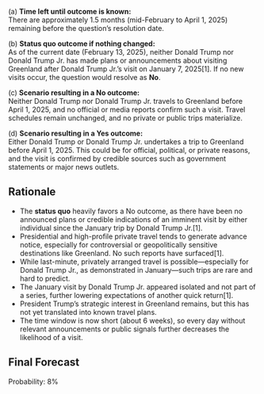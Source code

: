 (a) **Time left until outcome is known:**  
There are approximately 1.5 months (mid-February to April 1, 2025) remaining before the question’s resolution date.

(b) **Status quo outcome if nothing changed:**  
As of the current date (February 13, 2025), neither Donald Trump nor Donald Trump Jr. has made plans or announcements about visiting Greenland after Donald Trump Jr.’s visit on January 7, 2025[1]. If no new visits occur, the question would resolve as **No**.

(c) **Scenario resulting in a No outcome:**  
Neither Donald Trump nor Donald Trump Jr. travels to Greenland before April 1, 2025, and no official or media reports confirm such a visit. Travel schedules remain unchanged, and no private or public trips materialize.

(d) **Scenario resulting in a Yes outcome:**  
Either Donald Trump or Donald Trump Jr. undertakes a trip to Greenland before April 1, 2025. This could be for official, political, or private reasons, and the visit is confirmed by credible sources such as government statements or major news outlets.

## Rationale

- The **status quo** heavily favors a No outcome, as there have been no announced plans or credible indications of an imminent visit by either individual since the January trip by Donald Trump Jr.[1].
- Presidential and high-profile private travel tends to generate advance notice, especially for controversial or geopolitically sensitive destinations like Greenland. No such reports have surfaced[1].
- While last-minute, privately arranged travel is possible—especially for Donald Trump Jr., as demonstrated in January—such trips are rare and hard to predict.
- The January visit by Donald Trump Jr. appeared isolated and not part of a series, further lowering expectations of another quick return[1].
- President Trump’s strategic interest in Greenland remains, but this has not yet translated into known travel plans.
- The time window is now short (about 6 weeks), so every day without relevant announcements or public signals further decreases the likelihood of a visit.

## Final Forecast

Probability: 8%